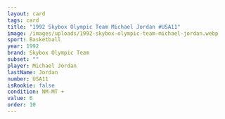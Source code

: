 ```yaml
---
layout: card
tags: card
title: "1992 Skybox Olympic Team Michael Jordan #USA11"
image: /images/uploads/1992-skybox-olympic-team-michael-jordan.webp
sport: Basketball
year: 1992
brand: Skybox Olympic Team
subset: ""
player: Michael Jordan
lastName: Jordan
number: USA11
isRookie: false
condition: NM-MT +
value: 6
order: 10
---
```

